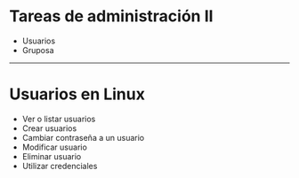 # Tareas de administración II
- Usuarios
- Gruposa

--------------

# Usuarios en Linux
- Ver o listar usuarios
- Crear usuarios
- Cambiar contraseña a un usuario
- Modificar usuario
- Eliminar usuario
- Utilizar credenciales

